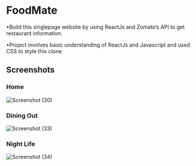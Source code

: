 # FoodMate
•Build this singlepage website by using ReactJs and Zomato’s API to get restaurant information.

•Project involves basic understanding of ReactJs and Javascript and used CSS to style this clone.

## Screenshots
### Home
![Screenshot (30)](https://github.com/himanshi-rathore/zomato_clone/assets/108826224/a91155cc-72d2-4b18-90a4-2fbdf614d234)
### Dining Out
![Screenshot (33)](https://github.com/himanshi-rathore/zomato_clone/assets/108826224/175896d7-d578-4596-b0b3-191af116a444)
### Night Life
![Screenshot (34)](https://github.com/himanshi-rathore/zomato_clone/assets/108826224/d081a5e3-83b1-4ce1-87c3-6426d98cd6d0)
